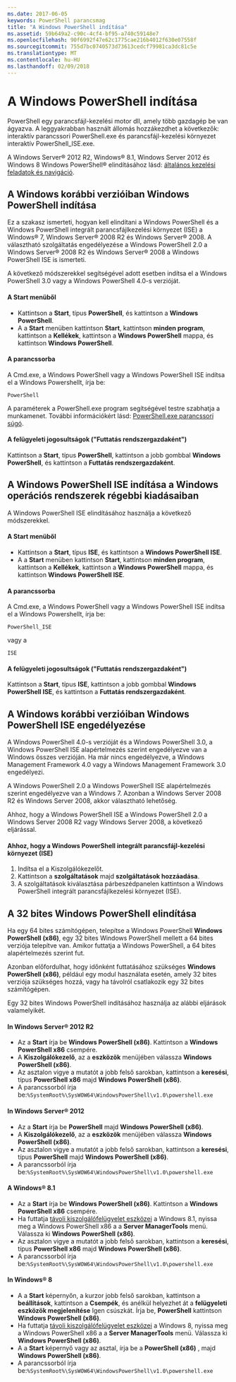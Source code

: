 ```yaml
---
ms.date: 2017-06-05
keywords: PowerShell parancsmag
title: "A Windows PowerShell indítása"
ms.assetid: 59b649a2-c90c-4cf4-bf95-a740c59148e7
ms.openlocfilehash: 90f6992f47e62c1775cae216b4012f630e07558f
ms.sourcegitcommit: 755d7bc0740573d73613cedcf79981ca3dc81c5e
ms.translationtype: MT
ms.contentlocale: hu-HU
ms.lasthandoff: 02/09/2018
---
```

# <a name="starting-windows-powershell"></a>A Windows PowerShell indítása
PowerShell egy parancsfájl-kezelési motor dll, amely több gazdagép be van ágyazva.  A leggyakrabban használt állomás hozzákezdhet a következők: interaktív parancssori PowerShell.exe és parancsfájl-kezelési környezet interaktív PowerShell_ISE.exe.

A Windows Server® 2012 R2, Windows® 8.1, Windows Server 2012 és Windows 8 Windows PowerShell® elindításához lásd: [általános kezelési feladatok és navigáció](http://technet.microsoft.com/library/hh831491.aspx).

## <a name="how-to-start-windows-powershell-on-earlier-versions-of-windows"></a>A Windows korábbi verzióiban Windows PowerShell indítása

Ez a szakasz ismerteti, hogyan kell elindítani a Windows PowerShell és a Windows PowerShell integrált parancsfájlkezelési környezet (ISE) a Windows® 7, Windows Server® 2008 R2 és Windows Server® 2008. A választható szolgáltatás engedélyezése a Windows PowerShell 2.0 a Windows Server® 2008 R2 és Windows Server® 2008 a Windows PowerShell ISE is ismerteti.

A következő módszerekkel segítségével adott esetben indítsa el a Windows PowerShell 3.0 vagy a Windows PowerShell 4.0-s verzióját.

#### <a name="from-the-start-menu"></a>A Start menüből

- Kattintson a **Start**, típus **PowerShell**, és kattintson a **Windows PowerShell**.
- A a **Start** menüben kattintson **Start**, kattintson **minden program**, kattintson a **Kellékek**, kattintson a **Windows PowerShell**  mappa, és kattintson **Windows PowerShell**.

#### <a name="at-the-command-prompt"></a>A parancssorba

A Cmd.exe, a Windows PowerShell vagy a Windows PowerShell ISE indítsa el a Windows Powershellt, írja be:

```
PowerShell
```

A paraméterek a PowerShell.exe program segítségével testre szabhatja a munkamenet. További információkért lásd: [PowerShell.exe parancssori súgó](../core-powershell/console/PowerShell.exe-Command-Line-Help.md).

#### <a name="with-administrative-privileges-run-as-administrator"></a>A felügyeleti jogosultságok ("Futtatás rendszergazdaként")

Kattintson a **Start**, típus **PowerShell**, kattintson a jobb gombbal **Windows PowerShell**, és kattintson a **Futtatás rendszergazdaként**.

## <a name="how-to-start-windows-powershell-ise-on-earlier-releases-of-windows"></a>A Windows PowerShell ISE indítása a Windows operációs rendszerek régebbi kiadásaiban

A Windows PowerShell ISE elindításához használja a következő módszerekkel.

#### <a name="from-the-start-menu"></a>A Start menüből

- Kattintson a **Start**, típus **ISE**, és kattintson a **Windows PowerShell ISE**.
- A a **Start** menüben kattintson **Start**, kattintson **minden program**, kattintson a **Kellékek**, kattintson a **Windows PowerShell**  mappa, és kattintson **Windows PowerShell ISE**.

#### <a name="at-the-command-prompt"></a>A parancssorba

A Cmd.exe, a Windows PowerShell vagy a Windows PowerShell ISE indítsa el a Windows Powershellt, írja be:

```
PowerShell_ISE
```

vagy a

```
ISE
```

#### <a name="with-administrative-privileges-run-as-administrator"></a>A felügyeleti jogosultságok ("Futtatás rendszergazdaként")

Kattintson a **Start**, típus **ISE**, kattintson a jobb gombbal **Windows PowerShell ISE**, és kattintson a **Futtatás rendszergazdaként**.

## <a name="how-to-enable-windows-powershell-ise-on-earlier-releases-of-windows"></a>A Windows korábbi verzióiban Windows PowerShell ISE engedélyezése

A Windows PowerShell 4.0-s verzióját és a Windows PowerShell 3.0, a Windows PowerShell ISE alapértelmezés szerint engedélyezve van a Windows összes verzióján. Ha már nincs engedélyezve, a Windows Management Framework 4.0 vagy a Windows Management Framework 3.0 engedélyezi.

A Windows PowerShell 2.0 a Windows PowerShell ISE alapértelmezés szerint engedélyezve van a Windows 7. Azonban a Windows Server 2008 R2 és Windows Server 2008, akkor választható lehetőség.

Ahhoz, hogy a Windows PowerShell ISE a Windows PowerShell 2.0 a Windows Server 2008 R2 vagy Windows Server 2008, a következő eljárással.

#### <a name="to-enable-windows-powershell-integrated-scripting-environment-ise"></a>Ahhoz, hogy a Windows PowerShell integrált parancsfájl-kezelési környezet (ISE)

1. Indítsa el a Kiszolgálókezelőt.
2. Kattintson a **szolgáltatások** majd **szolgáltatások hozzáadása**.
3. A szolgáltatások kiválasztása párbeszédpanelen kattintson a Windows PowerShell integrált parancsfájlkezelési környezet (ISE).

## <a name="starting-the-32-bit-version-of-windows-powershell"></a>A 32 bites Windows PowerShell elindítása

Ha egy 64 bites számítógépen, telepítse a Windows PowerShell **Windows PowerShell (x86)**, egy 32 bites Windows PowerShell mellett a 64 bites verziója telepítve van. Amikor futtatja a Windows PowerShell, a 64 bites alapértelmezés szerint fut.

Azonban előfordulhat, hogy időnként futtatásához szükséges **Windows PowerShell (x86)**, például egy modul használata esetén, amely 32 bites verziója szükséges hozzá, vagy ha távolról csatlakozik egy 32 bites számítógépen.

Egy 32 bites Windows PowerShell indításához használja az alábbi eljárások valamelyikét.

#### <a name="in-windows-server-2012-r2"></a>In Windows Server® 2012 R2

- Az a **Start** írja be **Windows PowerShell (x86)**. Kattintson a **Windows PowerShell x86** csempére.
- A **Kiszolgálókezelő**, az a **eszközök** menüjében válassza **Windows PowerShell (x86)**.
- Az asztalon vigye a mutatót a jobb felső sarokban, kattintson a **keresési**, típus **PowerShell x86** majd **Windows PowerShell (x86)**.
- A parancssorból írja be:`%SystemRoot%\SysWOW64\WindowsPowerShell\v1.0\powershell.exe`

#### <a name="in-windows-server-2012"></a>In Windows Server® 2012

- Az a **Start** írja be **PowerShell** majd **Windows PowerShell (x86)**.
- A **Kiszolgálókezelő**, az a **eszközök** menüjében válassza **Windows PowerShell (x86)**.
- Az asztalon vigye a mutatót a jobb felső sarokban, kattintson a **keresési**, típus **PowerShell** majd **Windows PowerShell (x86)**.
- A parancssorból írja be:`%SystemRoot%\SysWOW64\WindowsPowerShell\v1.0\powershell.exe`

#### <a name="in-windows-81"></a>A Windows® 8.1

- Az a **Start** írja be **Windows PowerShell (x86)**. Kattintson a **Windows PowerShell x86** csempére.
- Ha futtatja [távoli kiszolgálófelügyelet eszközei](http://go.microsoft.com/fwlink/?LinkID=304145) a Windows 8.1, nyissa meg a Windows PowerShell x86 a a **Server ManagerTools** menü.
  Válassza ki **Windows PowerShell (x86)**.
- Az asztalon vigye a mutatót a jobb felső sarokban, kattintson a **keresési**, típus **PowerShell x86** majd **Windows PowerShell (x86)**.
- A parancssorból írja be:`%SystemRoot%\SysWOW64\WindowsPowerShell\v1.0\powershell.exe`

#### <a name="in-windows-8"></a>In Windows® 8

- A a **Start** képernyőn, a kurzor jobb felső sarokban, kattintson a **beállítások**, kattintson a **Csempék**, és anélkül helyezhet át a **felügyeleti eszközök megjelenítése** Igen csúszkát. Írja be, **PowerShell** kattintson **Windows PowerShell (x86)**.
- Ha futtatja [távoli kiszolgálófelügyelet eszközei](http://www.microsoft.com/download/details.aspx?id=28972) a Windows 8, nyissa meg a Windows PowerShell x86 a a **Server ManagerTools** menü. Válassza ki **Windows PowerShell (x86)**.
- A a **Start** képernyő vagy az asztal, írja be a **PowerShell (x86)** , majd **Windows PowerShell (x86)**.
- A parancssorból írja be:`%SystemRoot%\SysWOW64\WindowsPowerShell\v1.0\powershell.exe`
